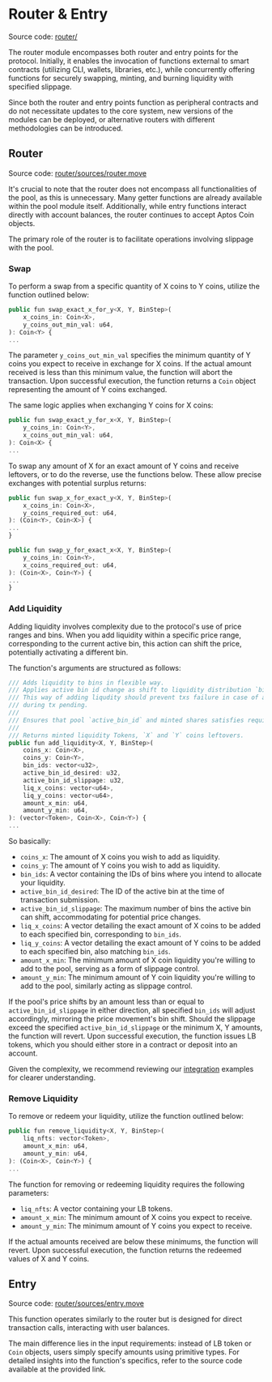 # Router & Entry

Source code: [router/](https://github.com/pontem-network/liquidswap\_v1/tree/main/router)

The router module encompasses both router and entry points for the protocol. Initially, it enables the invocation of functions external to smart contracts (utilizing CLI, wallets, libraries, etc.), while concurrently offering functions for securely swapping, minting, and burning liquidity with specified slippage.

Since both the router and entry points function as peripheral contracts and do not necessitate updates to the core system, new versions of the modules can be deployed, or alternative routers with different methodologies can be introduced.

## Router

Source code:  [router/sources/router.move](https://github.com/pontem-network/liquidswap\_v1/blob/main/router/sources/router.move)

It's crucial to note that the router does not encompass all functionalities of the pool, as this is unnecessary. Many getter functions are already available within the pool module itself. Additionally, while entry functions interact directly with account balances, the router continues to accept Aptos Coin objects.&#x20;

The primary role of the router is to facilitate operations involving slippage with the pool.

### Swap

To perform a swap from a specific quantity of X coins to Y coins, utilize the function outlined below:

```javascript
public fun swap_exact_x_for_y<X, Y, BinStep>(
    x_coins_in: Coin<X>,
    y_coins_out_min_val: u64,
): Coin<Y> {
...
```

The parameter `y_coins_out_min_val` specifies the minimum quantity of Y coins you expect to receive in exchange for X coins. If the actual amount received is less than this minimum value, the function will abort the transaction. Upon successful execution, the function returns a `Coin` object representing the amount of Y coins exchanged.

The same logic applies when exchanging Y coins for X coins:

```javascript
public fun swap_exact_y_for_x<X, Y, BinStep>(
    y_coins_in: Coin<Y>,
    x_coins_out_min_val: u64,
): Coin<X> {
...
```

To swap any amount of X for an exact amount of Y coins and receive leftovers, or to do the reverse, use the functions below. These allow precise exchanges with potential surplus returns:

```javascript
public fun swap_x_for_exact_y<X, Y, BinStep>(
    x_coins_in: Coin<X>,
    y_coins_required_out: u64,
): (Coin<Y>, Coin<X>) {
...
}

public fun swap_y_for_exact_x<X, Y, BinStep>(
    y_coins_in: Coin<Y>,
    x_coins_required_out: u64,
): (Coin<X>, Coin<Y>) {
...
}
```

### Add Liquidity

Adding liquidity involves complexity due to the protocol's use of price ranges and bins. When you add liquidity within a specific price range, corresponding to the current active bin, this action can shift the price, potentially activating a different bin.

The function's arguments are structured as follows:

```javascript
/// Adds liquidity to bins in flexible way.
/// Applies active bin id change as shift to liquidity distribution `bin_ids`.
/// This way of adding liqudity should prevent txs failure in case of active bin change
/// during tx pending.
///
/// Ensures that pool `active_bin_id` and minted shares satisfies requirements.
///
/// Returns minted liquidity Tokens, `X` and `Y` coins leftovers.
public fun add_liquidity<X, Y, BinStep>(
    coins_x: Coin<X>,
    coins_y: Coin<Y>,
    bin_ids: vector<u32>,
    active_bin_id_desired: u32,
    active_bin_id_slippage: u32,
    liq_x_coins: vector<u64>,
    liq_y_coins: vector<u64>,
    amount_x_min: u64,
    amount_y_min: u64,
): (vector<Token>, Coin<X>, Coin<Y>) {
...
```

So basically:

* `coins_x`: The amount of X coins you wish to add as liquidity.
* `coins_y`: The amount of Y coins you wish to add as liquidity.
* `bin_ids`: A vector containing the IDs of bins where you intend to allocate your liquidity.
* `active_bin_id_desired`: The ID of the active bin at the time of transaction submission.
* `active_bin_id_slippage`: The maximum number of bins the active bin can shift, accommodating for potential price changes.
* `liq_x_coins`: A vector detailing the exact amount of X coins to be added to each specified bin, corresponding to `bin_ids`.
* `liq_y_coins`: A vector detailing the exact amount of Y coins to be added to each specified bin, also matching `bin_ids`.
* `amount_x_min`: The minimum amount of X coin liquidity you're willing to add to the pool, serving as a form of slippage control.
* `amount_y_min`: The minimum amount of Y coin liquidity you're willing to add to the pool, similarly acting as slippage control.

If the pool's price shifts by an amount less than or equal to `active_bin_id_slippage` in either direction, all specified `bin_ids` will adjust accordingly, mirroring the price movement's bin shift. Should the slippage exceed the specified `active_bin_id_slippage` or the minimum X, Y amounts, the function will revert. Upon successful execution, the function issues LB tokens, which you should either store in a contract or deposit into an account.&#x20;

Given the complexity, we recommend reviewing our [integration](../integration/) examples for clearer understanding.

### Remove Liquidity

To remove or redeem your liquidity, utilize the function outlined below:

```javascript
public fun remove_liquidity<X, Y, BinStep>(
    liq_nfts: vector<Token>,
    amount_x_min: u64,
    amount_y_min: u64,
): (Coin<X>, Coin<Y>) {
...
```

The function for removing or redeeming liquidity requires the following parameters:

* `liq_nfts`: A vector containing your LB tokens.
* `amount_x_min`: The minimum amount of X coins you expect to receive.
* `amount_y_min`: The minimum amount of Y coins you expect to receive.

If the actual amounts received are below these minimums, the function will revert. Upon successful execution, the function returns the redeemed values of X and Y coins.

## Entry

Source code: [router/sources/entry.move](https://github.com/pontem-network/liquidswap\_v1/blob/main/router/sources/entry.move)

This function operates similarly to the router but is designed for direct transaction calls, interacting with user balances.&#x20;

The main difference lies in the input requirements: instead of LB token or `Coin` objects, users simply specify amounts using primitive types. For detailed insights into the function's specifics, refer to the source code available at the provided link.
